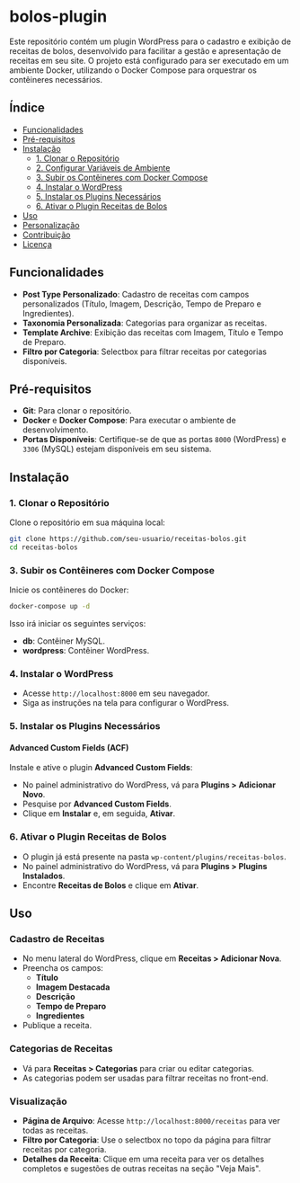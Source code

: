 # bolos-plugin

Este repositório contém um plugin WordPress para o cadastro e exibição de receitas de bolos, desenvolvido para facilitar a gestão e apresentação de receitas em seu site. O projeto está configurado para ser executado em um ambiente Docker, utilizando o Docker Compose para orquestrar os contêineres necessários.

## Índice

- [Funcionalidades](#funcionalidades)
- [Pré-requisitos](#pré-requisitos)
- [Instalação](#instalação)
  - [1. Clonar o Repositório](#1-clonar-o-repositório)
  - [2. Configurar Variáveis de Ambiente](#2-configurar-variáveis-de-ambiente)
  - [3. Subir os Contêineres com Docker Compose](#3-subir-os-contêineres-com-docker-compose)
  - [4. Instalar o WordPress](#4-instalar-o-wordpress)
  - [5. Instalar os Plugins Necessários](#5-instalar-os-plugins-necessários)
  - [6. Ativar o Plugin Receitas de Bolos](#6-ativar-o-plugin-receitas-de-bolos)
- [Uso](#uso)
- [Personalização](#personalização)
- [Contribuição](#contribuição)
- [Licença](#licença)

## Funcionalidades

- **Post Type Personalizado**: Cadastro de receitas com campos personalizados (Título, Imagem, Descrição, Tempo de Preparo e Ingredientes).
- **Taxonomia Personalizada**: Categorias para organizar as receitas.
- **Template Archive**: Exibição das receitas com Imagem, Título e Tempo de Preparo.
- **Filtro por Categoria**: Selectbox para filtrar receitas por categorias disponíveis.

## Pré-requisitos

- **Git**: Para clonar o repositório.
- **Docker** e **Docker Compose**: Para executar o ambiente de desenvolvimento.
- **Portas Disponíveis**: Certifique-se de que as portas `8000` (WordPress) e `3306` (MySQL) estejam disponíveis em seu sistema.

## Instalação

### 1. Clonar o Repositório

Clone o repositório em sua máquina local:

```bash
git clone https://github.com/seu-usuario/receitas-bolos.git
cd receitas-bolos
```

### 3. Subir os Contêineres com Docker Compose

Inicie os contêineres do Docker:

```bash
docker-compose up -d
```

Isso irá iniciar os seguintes serviços:

- **db**: Contêiner MySQL.
- **wordpress**: Contêiner WordPress.

### 4. Instalar o WordPress

- Acesse `http://localhost:8000` em seu navegador.
- Siga as instruções na tela para configurar o WordPress.

### 5. Instalar os Plugins Necessários

#### Advanced Custom Fields (ACF)

Instale e ative o plugin **Advanced Custom Fields**:

- No painel administrativo do WordPress, vá para **Plugins > Adicionar Novo**.
- Pesquise por **Advanced Custom Fields**.
- Clique em **Instalar** e, em seguida, **Ativar**.

### 6. Ativar o Plugin Receitas de Bolos

- O plugin já está presente na pasta `wp-content/plugins/receitas-bolos`.
- No painel administrativo do WordPress, vá para **Plugins > Plugins Instalados**.
- Encontre **Receitas de Bolos** e clique em **Ativar**.

## Uso

### Cadastro de Receitas

- No menu lateral do WordPress, clique em **Receitas > Adicionar Nova**.
- Preencha os campos:
  - **Título**
  - **Imagem Destacada**
  - **Descrição**
  - **Tempo de Preparo**
  - **Ingredientes**
- Publique a receita.

### Categorias de Receitas

- Vá para **Receitas > Categorias** para criar ou editar categorias.
- As categorias podem ser usadas para filtrar receitas no front-end.

### Visualização

- **Página de Arquivo**: Acesse `http://localhost:8000/receitas` para ver todas as receitas.
- **Filtro por Categoria**: Use o selectbox no topo da página para filtrar receitas por categoria.
- **Detalhes da Receita**: Clique em uma receita para ver os detalhes completos e sugestões de outras receitas na seção "Veja Mais".
